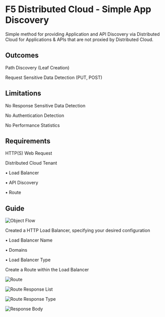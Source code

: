 # F5 Distributed Cloud - Simple App Discovery

Simple method for providing Application and API Discovery via Distributed Cloud for Applications & APIs that are not proxied by Distributed Cloud.

## Outcomes

Path Discovery (Leaf Creation)

Request Sensitive Data Detection (PUT, POST)

## Limitations

No Response Sensitive Data Detection

No Authentication Detection

No Performance Statistics

## Requirements

HTTP(S) Web Request

Distributed Cloud Tenant

•	Load Balancer

•	API Discovery

•	Route

## Guide

![Object Flow](https://github.com/stockerts/f5xc-app-discovery/blob/main/static/object_flow.jpg?raw=true)

Created a HTTP Load Balancer, specifying your desired configuration

•	Load Balancer Name

•	Domains

•	Load Balancer Type

Create a Route within the Load Balancer

![Route](https://github.com/stockerts/f5xc-app-discovery/blob/main/static/route.jpg?raw=true)

![Route Response List](https://github.com/stockerts/f5xc-app-discovery/blob/main/static/route_response.jpg?raw=true)

![Route Response Type](https://github.com/stockerts/f5xc-app-discovery/blob/main/static/route_type_response.jpg?raw=true)

![Response Body](https://github.com/stockerts/f5xc-app-discovery/blob/main/static/response_body.jpg?raw=true)
